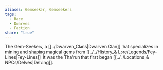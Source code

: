```yaml
---
aliases: Gemseeker, Gemseekers
tags:
  - Race
  - Dwarves
  - Faction
share: "true"
---
```


The Gem-Seekers, a [[../Dwarven_Clans|Dwarven Clan]] that specializes in mining and shaping magical gems from [[../../History_& Lore/Legends/Fey-Lines|Fey-Lines]]. It was the Tha'run that first began [[../../Locations_& NPCs/Delves|Delving]].